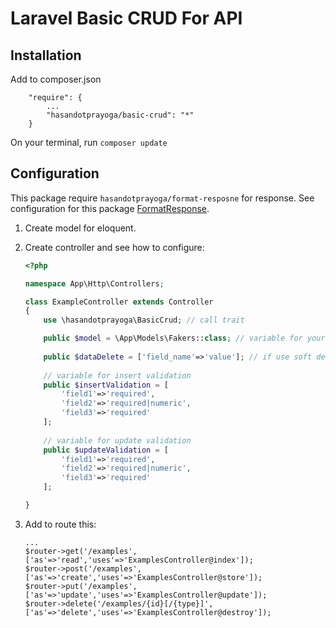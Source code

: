 # Laravel Basic CRUD For API

## Installation

Add to composer.json
```
    "require": {
        ...
        "hasandotprayoga/basic-crud": "*"
    }
```

On your terminal, run `composer update`

## Configuration

This package require `hasandotprayoga/format-resposne` for response. See configuration for this package [FormatResponse](https://github.com/hasandotprayoga/format-response#Configuration).

1. Create model for eloquent.
2. Create controller and see how to configure:
    ```php
    <?php 

    namespace App\Http\Controllers;

    class ExampleController extends Controller
    {
        use \hasandotprayoga\BasicCrud; // call trait

        public $model = \App\Models\Fakers::class; // variable for your model
        
        public $dataDelete = ['field_name'=>'value']; // if use soft delete
        
        // variable for insert validation
        public $insertValidation = [
            'field1'=>'required',
            'field2'=>'required|numeric',
            'field3'=>'required'
        ];
        
        // variable for update validation
        public $updateValidation = [
            'field1'=>'required',
            'field2'=>'required|numeric',
            'field3'=>'required'
        ];

    }

    ```

3. Add to route this:
    ```
    ...
    $router->get('/examples', ['as'=>'read','uses'=>'ExamplesController@index']);
    $router->post('/examples',  ['as'=>'create','uses'=>'ExamplesController@store']);
    $router->put('/examples',  ['as'=>'update','uses'=>'ExamplesController@update']);
    $router->delete('/examples/{id}[/{type}]',  ['as'=>'delete','uses'=>'ExamplesController@destroy']);
    ```